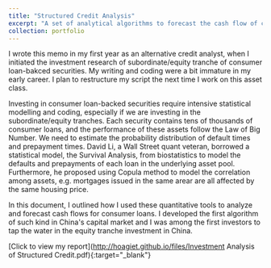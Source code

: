 ```yaml
---
title: "Structured Credit Analysis"
excerpt: "A set of analytical algorithms to forecast the cash flow of consumer loan-backed securities. <br/><img src='/images/ABS image.png' style='zoom:100%'>"
collection: portfolio
---
```


I wrote this memo in my first year as an alternative credit analyst, when I initiated the investment research of subordinate/equity tranche of consumer loan-bakced securities. My writing and coding were a bit immature in my early career. I plan to restructure my script the next time I work on this asset class.

Investing in consumer loan-backed securities require intensive statistical modelling and coding, especially if we are investing in the subordinate/equity tranches. Each security contains tens of thousands of consumer loans, and the performance of these assets follow the Law of Big Number. We need to estimate the probability distribution of default times and prepayment times. David Li, a Wall Street quant veteran, borrowed a statistical model, the Survival Analysis, from biostatistics to model the defaults and prepayments of each loan in the underlying asset pool. Furthermore, he proposed using Copula method to model the correlation among assets, e.g. mortgages issued in the same arear are all affected by the same housing price.

In this document, I outlined how I used these quantitative tools to analyze and forecast cash flows for consumer loans. I developed the first algorithm of such kind in China's capital market and I was among the first investors to tap the water in the equity tranche investment in China.


[Click to view my report](http://hoagiet.github.io/files/Investment Analysis of Structured Credit.pdf){:target="_blank"}

